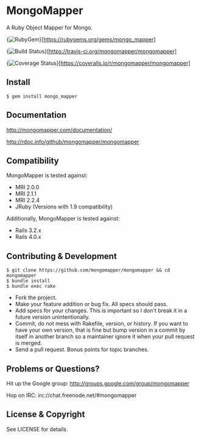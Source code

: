 # MongoMapper

A Ruby Object Mapper for Mongo.

{<img src="https://badge.fury.io/rb/mongo_mapper.png" alt="RubyGem" />}[https://rubygems.org/gems/mongo_mapper]

{<img src="https://travis-ci.org/mongomapper/mongomapper.png?branch=master" alt="Build Status" />}[https://travis-ci.org/mongomapper/mongomapper]

{<img src="https://coveralls.io/repos/mongomapper/mongomapper/badge.png" alt="Coverage Status" />}[https://coveralls.io/r/mongomapper/mongomapper]

## Install

    $ gem install mongo_mapper

## Documentation

http://mongomapper.com/documentation/

http://rdoc.info/github/mongomapper/mongomapper

## Compatibility

MongoMapper is tested against:

* MRI 2.0.0
* MRI 2.1.1
* MRI 2.2.4
* JRuby (Versions with 1.9 compatibility)

Additionally, MongoMapper is tested against:

* Rails 3.2.x
* Rails 4.0.x

## Contributing & Development

    $ git clone https://github.com/mongomapper/mongomapper && cd mongomapper
    $ bundle install
    $ bundle exec rake

* Fork the project.
* Make your feature addition or bug fix. All specs should pass.
* Add specs for your changes. This is important so I don't break it in a future version unintentionally.
* Commit, do not mess with Rakefile, version, or history. If you want to have your own version, that is fine but bump version in a commit by itself in another branch so a maintainer ignore it when your pull request is merged.
* Send a pull request. Bonus points for topic branches.

## Problems or Questions?

Hit up the Google group: http://groups.google.com/group/mongomapper

Hop on IRC: irc://chat.freenode.net/#mongomapper

## License & Copyright

See LICENSE for details.
